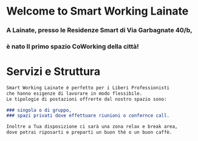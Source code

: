 # Welcome to Smart Working Lainate

### A Lainate, presso le Residenze Smart di Via Garbagnate 40/b, 
### è nato Il primo spazio CoWorking della città!   

# Servizi e Struttura

```markdown
Smart Working Lainate è perfetto per i Liberi Professionisti 
che hanno esigenze di lavorare in modo flessibile. 
Le tipologie di postazioni offrerte dal nostro spazio sono: 

### singola o di gruppo, 
### spazi privati dove effettuare riunioni o confernce call. 

Inoltre a Tua disposizione ci sarà una zona relax e break area, 
dove potrai riposarti e preparti un buon thè o un buon caffè.  
